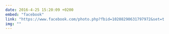 ```yaml
---
date: 2016-4-25 15:20:09 +0200
embed: "facebook"
link: "https://www.facebook.com/photo.php?fbid=10208290631797972&set=t.100003186531392&type=3&theater"
img: ""
---
```

